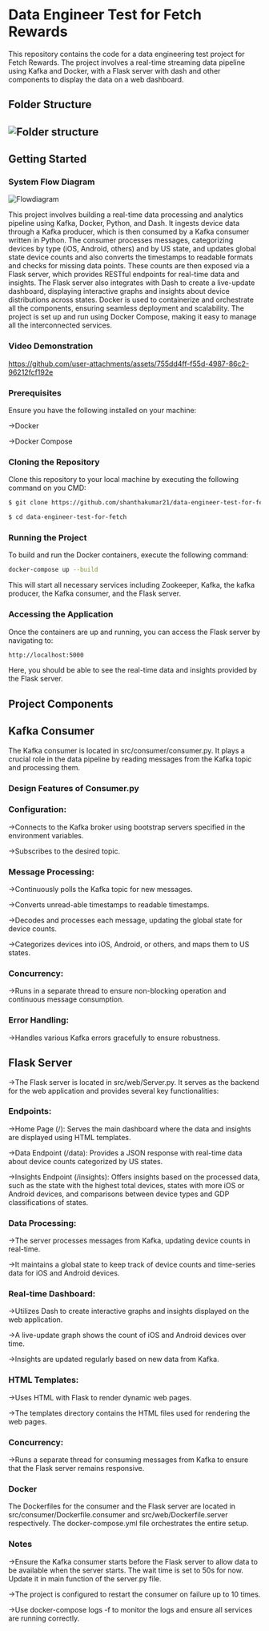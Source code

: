 <h1>Data Engineer Test for Fetch Rewards</h1>



This repository contains the code for a data engineering test project for Fetch Rewards. The project involves a real-time streaming data pipeline using Kafka and Docker, with a Flask server with dash and other components to display the data on a web dashboard.


<h2>Folder Structure<h2>

![Folder structure](https://github.com/user-attachments/assets/eee87450-eb7b-473b-bfb4-27d8a49d0746)



<h2>Getting Started</h2>


<h3>System Flow Diagram</h3>

![Flowdiagram](https://github.com/user-attachments/assets/3e9babf4-4719-43c1-ba6a-18ac577dc668)

This project involves building a real-time data processing and analytics pipeline using Kafka, Docker, Python, and Dash. It ingests device data through a Kafka producer, which is then consumed by a Kafka consumer written in Python. The consumer processes messages, categorizing devices by type (iOS, Android, others) and by US state, and updates global state device counts and also converts the timestamps to readable formats and checks for missing data points. These counts are then exposed via a Flask server, which provides RESTful endpoints for real-time data and insights. The Flask server also integrates with Dash to create a live-update dashboard, displaying interactive graphs and insights about device distributions across states. Docker is used to containerize and orchestrate all the components, ensuring seamless deployment and scalability. The project is set up and run using Docker Compose, making it easy to manage all the interconnected services.


<h3>Video Demonstration</h3>

https://github.com/user-attachments/assets/755dd4ff-f55d-4987-86c2-96212fcf192e



<h3>Prerequisites</h3>

Ensure you have the following installed on your machine:

->Docker 

->Docker Compose



<h3>Cloning the Repository</h3>

Clone this repository to your local machine by executing the following command on you CMD:

```bash
$ git clone https://github.com/shanthakumar21/data-engineer-test-for-fetch.git

$ cd data-engineer-test-for-fetch
```


<h3>Running the Project</h3>

To build and run the Docker containers, execute the following command:

```bash
docker-compose up --build
```

This will start all necessary services including Zookeeper, Kafka, the kafka producer, the Kafka consumer, and the Flask server.



<h3>Accessing the Application</h3>

Once the containers are up and running, you can access the Flask server by navigating to:

```bash
http://localhost:5000
```

Here, you should be able to see the real-time data and insights provided by the Flask server.




<h2>Project Components</h2>



<h2>Kafka Consumer</h2>

The Kafka consumer is located in src/consumer/consumer.py. It plays a crucial role in the data pipeline by reading messages from the Kafka topic and processing them. 


<h3>Design Features of Consumer.py</h3>

<h3>Configuration:</h3>

->Connects to the Kafka broker using bootstrap servers specified in the environment variables.

->Subscribes to the desired topic. 

<h3>Message Processing:</h3>

->Continuously polls the Kafka topic for new messages.

->Converts unread-able timestamps to readable timestamps.

->Decodes and processes each message, updating the global state for device counts.

->Categorizes devices into iOS, Android, or others, and maps them to US states.


<h3>Concurrency:</h3>

->Runs in a separate thread to ensure non-blocking operation and continuous message consumption.


<h3>Error Handling:</h3>

->Handles various Kafka errors gracefully to ensure robustness.


<h2>Flask Server</h2>

->The Flask server is located in src/web/Server.py. It serves as the backend for the web application and provides several key functionalities:


<h3>Endpoints:</h3>

->Home Page (/): Serves the main dashboard where the data and insights are displayed using HTML templates.

->Data Endpoint (/data): Provides a JSON response with real-time data about device counts categorized by US states.

->Insights Endpoint (/insights): Offers insights based on the processed data, such as the state with the highest total devices, states with more iOS or Android devices, and comparisons between device types and GDP classifications of states.


<h3>Data Processing:</h3>

->The server processes messages from Kafka, updating device counts in real-time.

->It maintains a global state to keep track of device counts and time-series data for iOS and Android devices.


<h3>Real-time Dashboard:</h3>

->Utilizes Dash to create interactive graphs and insights displayed on the web application.

->A live-update graph shows the count of iOS and Android devices over time.

->Insights are updated regularly based on new data from Kafka.


<h3>HTML Templates:</h3>

->Uses HTML with Flask to render dynamic web pages.

->The templates directory contains the HTML files used for rendering the web pages.


<h3>Concurrency:</h3>

->Runs a separate thread for consuming messages from Kafka to ensure that the Flask server remains responsive.


<h3>Docker</h3>

The Dockerfiles for the consumer and the Flask server are located in src/consumer/Dockerfile.consumer and src/web/Dockerfile.server respectively. The docker-compose.yml file orchestrates the entire setup.




<h3>Notes</h3>

->Ensure the Kafka consumer starts before the Flask server to allow data to be available when the server starts. The wait time is set to 50s for now. Update it in main function of the server.py file. 

->The project is configured to restart the consumer on failure up to 10 times.

->Use docker-compose logs -f to monitor the logs and ensure all services are running correctly.
